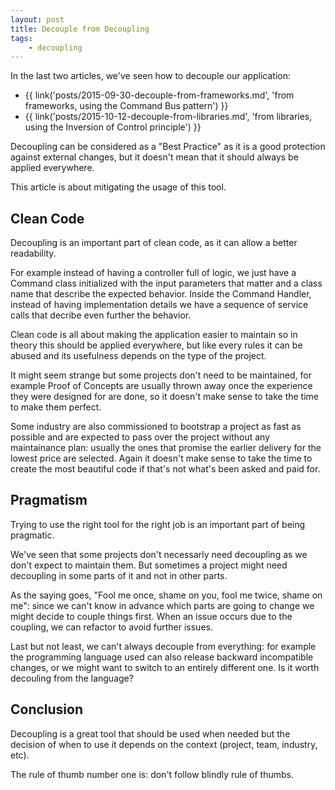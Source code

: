 ```yaml
---
layout: post
title: Decouple from Decoupling
tags:
    - decoupling
---
```


In the last two articles, we've seen how to decouple our application:

* {{ link('posts/2015-09-30-decouple-from-frameworks.md', 'from frameworks, using the Command Bus pattern') }}
* {{ link('posts/2015-10-12-decouple-from-libraries.md', 'from libraries, using the Inversion of Control principle') }}

Decoupling can be considered as a "Best Practice" as it is a good protection
against external changes, but it doesn't mean that it should always be applied
everywhere.

This article is about mitigating the usage of this tool.

## Clean Code

Decoupling is an important part of clean code, as it can allow a better readability.

For example instead of having a controller full of logic, we just have a Command
class initialized with the input parameters that matter and a class name that describe
the expected behavior. Inside the Command Handler, instead of having implementation
details we have a sequence of service calls that decribe even further the behavior.

Clean code is all about making the application easier to maintain so in theory
this should be applied everywhere, but like every rules it can be abused and its
usefulness depends on the type of the project.

It might seem strange but some projects don't need to be maintained, for example
Proof of Concepts are usually thrown away once the experience they were designed
for are done, so it doesn't make sense to take the time to make them perfect.

Some industry are also commissioned to bootstrap a project as fast as possible
and are expected to pass over the project without any maintainance plan: usually
the ones that promise the earlier delivery for the lowest price are selected.
Again it doesn't make sense to take the time to create the most beautiful code
if that's not what's been asked and paid for.

## Pragmatism

Trying to use the right tool for the right job is an important part of being
pragmatic.

We've seen that some projects don't necessarly need decoupling as we don't expect
to maintain them. But sometimes a project might need decoupling in some parts
of it and not in other parts.

As the saying goes, "Fool me once, shame on you, fool me twice, shame on me":
since we can't know in advance which parts are going to change we might decide
to couple things first. When an issue occurs due to the coupling, we can refactor
to avoid further issues.

Last but not least, we can't always decouple from everything: for example the
programming language used can also release backward incompatible changes, or we
might want to switch to an entirely different one. Is it worth decouling from the
language?

## Conclusion

Decoupling is a great tool that should be used when needed but the decision of
when to use it depends on the context (project, team, industry, etc).

The rule of thumb number one is: don't follow blindly rule of thumbs.
